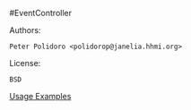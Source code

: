 #EventController

Authors:

    Peter Polidoro <polidorop@janelia.hhmi.org>

License:

    BSD


[Usage Examples](./examples)

